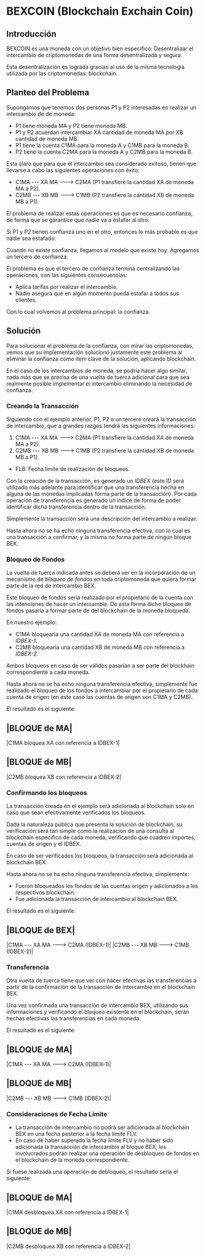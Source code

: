# BEXCOIN (Blockchain Exchain Coin)

## Introducción

BEXCOIN es una moneda con un objetivo bien especifico: Desentralizar el intercambio de criptomonedas de una forma desentralizada y segura.

Esta desentralización es lograda gracias al uso de la misma tecnologia utilizada por las criptomonedas: blockchain.

## Planteo del Problema

Supongamos que tenemos dos personas P1 y P2 interesadas en realizar un intercambio de de moneda:
* P1 tiene moneda MA y P2 tiene moneda MB.
* P1 y P2 acuerdan intercambiar XA cantidad de moneda MA por XB cantidad de moneda MB.
* P1 tiene la cuenta C1MA para la moneda A y C1MB para la moneda B.
* P2 tiene la cuenta C2MA para la moneda A y C2MB para la moneda B.

Esta claro que para que el intercambio sea considerado exitoso, tienen que llevarse a cabo las siguientes operaciones con éxito:
* C1MA --- XA MA ---> C2MA (P1 transfiere la cantidad XA de moneda MA a P2).
* C2MB --- XB MB ---> C1MB (P2 transfiere la cantidad XB de moneda MB a P1).

El problema de realizar estas operaciones es que es necesario confianza, de forma que se garantice que nadie va a estafar al otro.

Si P1 y P2 tienen confianza uno en el otro, entonces lo más probable es que nadie sea estafado.

Cuando no existe confianza, llegamos al modelo que existe hoy: Agregamos un tercero de confianza.

El problema es que el tercero de confianza termina centralizando las operaciones, con las siguientes consecuencias:
* Aplica tarifas por realizar el intercambio.
* Nadie asegura que en algún momento pueda estafar a todos sus clientes.

Con lo cual volvemos al problema principal: la confianza.

## Solución

Para solucionar el problema de la confianza, con mirar las criptomonedas, vemos que su implementación solucionó justamente este problema al eliminar la confianza como item clave de la solución, aplicando blockchain.

En el caso de los intercambios de moneda, se podría hacer algo similar, nada más que se precisa de una vuelta de tuerca adicional para que sea realmente posible implementar el intercambio eliminando la necesidad de confianza.

### Creando la Transacción

Siguiendo con el ejemplo anterior, P1, P2 o un tercero creará la transacción de intercambio, que a grandes razgos tendrá las siguientes informaciones:
1. C1MA --- XA MA ---> C2MA (P1 transfiere la cantidad XA de moneda MA a P2).
2. C2MB --- XB MB ---> C1MB (P2 transfiere la cantidad XB de moneda MB a P1).
* FLB: Fecha limite de realización de bloqueos.

Con la creación de la transacción, es generado un *IDBEX* (este ID será utilizado más adelante para identificar que una transferencia hecha en alguna de las monedas implicadas forma parte de la transacción).
Por cada operación de transferencia es generado un índice de forma de poder identificar dicha transferencia dentro de la transacción.

Simplemente la transacción será una descripción del intercambio a realizar.

Hasta ahora no se ha echo ninguna transferencia efectiva, con lo cual es una transacción a confirmar, y la misma no forma parte de ningún bloque BEX.

### Bloqueo de Fondos

La vuelta de tuerca indicada antes se deberá ver en la incorporación de un mecanismo de *bloqueo de fondos* en toda criptomoneda que quiera formar parte de la red de intercambio BEX.

Este bloqueo de fondos sería realizado por el propietario de la cuenta con las intenciones de hacer un intercambio.
De esta forma dicho bloqueo de fondos pasaria a formar parte de del blockchain de la moneda bloqueda.

En nuestro ejemplo:
* C1MA bloquearia una cantidad XA de moneda MA con referencia a *IDBEX-1*.
* C2MB bloquearia una cantidad XB de moneda MB con referencia a *IDBEX-2*.

Ambos bloqueos en caso de ser válidos pasarían a ser parte del blockhain correspondiente a cada moneda.

Hasta ahora no se ha echo ninguna transferencia efectiva, simplemente fue realizado el bloqueo de los fondos a intercambiar por el propietario de cada cuenta de origen (en este caso las cuentas de origen son C1MA y C2MB).

El resultado es el siguiente:

|BLOQUE de MA|
---
|C1MA bloquea XA con referencia a IDBEX-1|

|BLOQUE de MB|
---
|C2MB bloquea XB con referencia a IDBEX-2|


### Confirmando los bloqueos

La transacción creada en el ejemplo será adicionada al blockchain solo en caso que sean efectivamente verificados los bloqueos.

Dada la naturaleza publica que presenta la solución de blockchain, su verificación será tan simple como la realización de una consulta al blockchain especifico de cada moneda, verificando que cuadren importes, cuentas de origen y el IDBEX.

En caso de ser verificados los bloqueos, la transacción será adicionada al blockchain BEX.

Hasta ahora no se ha echo ninguna transferencia efectiva, simplemente:
* Fueron bloqueados los fondos de las cuentas origen y adicionados a los respectivos blockchain.
* Fue adicionada la transacción de intercambio al blockchain BEX.

El resultado es el siguiente:

|BLOQUE de BEX|
---
|C1MA --- XA MA ---> C2MA (IDBEX-1)|
|C2MB --- XB MB ---> C1MB (IDBEX-2)|

### Transferencia

Otra vuelta de tuerca tiene que ver con hacer efectivas las transferencias a partir de la confirmación de la transacción de intercambio en el blockchain BEX.

Una vez confirmada una transacción de intercambio BEX, utilizando sus informaciones y verificando el bloqueo existente en el blockchain, serán hechas efectivas las transferencias en cada moneda.

El resultado es el siguiente:

|BLOQUE de MA|
---
|C1MA --- XA MA ---> C2MA (IDBEX-1)|

|BLOQUE de MB|
---
|C2MB --- XB MB ---> C1MB (IDBEX-2)|

### Consideraciones de Fecha Limite
* La transacción de intercambio no podrá ser adicionada al blockchain BEX en una fecha posterior a la fecha limite FLV.
* En caso de haber superado la fecha limite FLV y no haber sido adicionada la transacción de intercambio al bloque BEX, los involucrados podrán realizar una operación de desbloqueo de fondos en el blockchain de la moneda correspondiente.

Si fuese realizada una operación de debloqueo, el resultado sería el siguiente:

|BLOQUE de MA|
---
|C1MA desbloquea XA con referencia a IDBEX-1|

|BLOQUE de MB|
---
|C2MB desbloquea XB con referencia a IDBEX-2|

